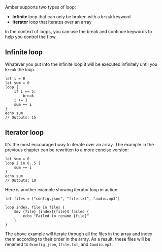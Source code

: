 Amber supports two types of loop:

- **Infinite** loop that can only be broken with a `break` keyword
- **Iterator** loop that iterates over an array

In the context of loops, you can use the break and continue keywords to help you control the flow.

## Infinite loop

Whatever you put into the infinite loop it will be executed infinitely until you `break` the loop.

```ab
let i = 0
let sum = 0
loop {
	if i == 5:
		break
	i += 1
	sum += i
}
echo sum
// Outputs: 15
```

## Iterator loop

It's the most encouraged way to iterate over an array. The example in the previous chapter can be rewritten to a more concise version:

```ab
let sum = 0
loop i in 0..5 {
	sum += i
}
echo sum
// Outputs: 10
```

Here is another example showing iterator loop in action:

```ab
let files = ["config.json", "file.txt", "audio.mp3"]

loop index, file in files {
	$mv {file} {index}{file}$ failed {
		echo "Failed to rename {file}"
	}
}
```

The above example will iterate through all the files in the array and index them according to their order in the array. As a result, these files will be renamed to `0config.json`, `1file.txt`, and `2audio.mp3`.
